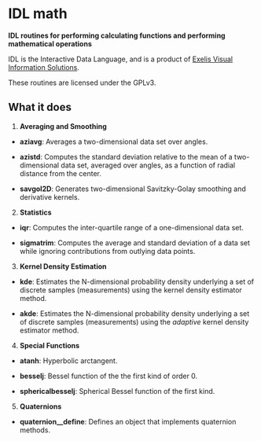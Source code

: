 # IDL math

**IDL routines for performing calculating functions and
performing mathematical operations**

IDL is the Interactive Data Language, and is a product of
[Exelis Visual Information Solutions](http://www.exelisvis.com).

These routines are licensed under the GPLv3.

## What it does

1. **Averaging and Smoothing**

* **aziavg**: Averages a two-dimensional data set over angles.

* **azistd**: Computes the standard deviation relative to the mean of
a two-dimensional data set, averaged over angles, as a function of
radial distance from the center.

* **savgol2D**: Generates two-dimensional Savitzky-Golay smoothing
and derivative kernels.

2. **Statistics**

* **iqr**: Computes the inter-quartile range of a one-dimensional data set.

* **sigmatrim**: Computes the average and standard deviation of a data
set while ignoring contributions from outlying data points.

3. **Kernel Density Estimation**
* **kde**: Estimates the N-dimensional probability density underlying a set of
discrete samples (measurements) using the kernel density estimator method.

* **akde**: Estimates the N-dimensional probability density underlying a set of
discrete samples (measurements) using the _adaptive_ kernel density estimator method.

4. **Special Functions**

* **atanh**: Hyperbolic arctangent.

* **besselj**: Bessel function of the the first kind of order 0.

* **sphericalbesselj**: Spherical Bessel function of the first kind.

5. **Quaternions**

* **quaternion__define**: Defines an object that implements quaternion methods.

